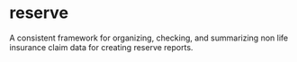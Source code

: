 reserve
=======
A consistent framework for organizing, checking, and summarizing non life insurance claim data for creating reserve reports.
